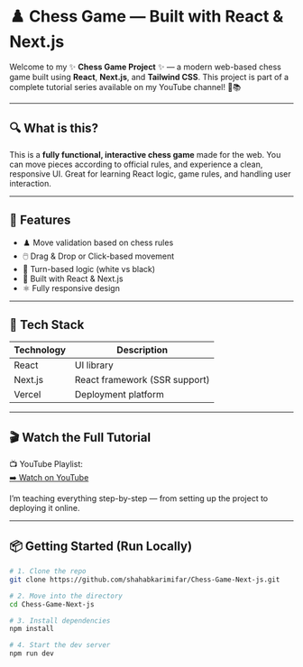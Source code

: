 # ♟️ Chess Game — Built with React & Next.js

Welcome to my ✨ **Chess Game Project** ✨ — a modern web-based chess game built using **React**, **Next.js**, and **Tailwind CSS**. This project is part of a complete tutorial series available on my YouTube channel! 🎥📚

---

## 🔍 What is this?

This is a **fully functional, interactive chess game** made for the web. You can move pieces according to official rules, and experience a clean, responsive UI. Great for learning React logic, game rules, and handling user interaction.

---

## 🧠 Features

- ♟️ Move validation based on chess rules
- 🖱️ Drag & Drop or Click-based movement
- 🔄 Turn-based logic (white vs black)
- 🧰 Built with React & Next.js
- ⚛️ Fully responsive design

---

## 🧰 Tech Stack

| Technology   | Description                  |
|--------------|------------------------------|
| React        | UI library                   |
| Next.js      | React framework (SSR support)|
| Vercel       | Deployment platform          |

---

## 🎬 Watch the Full Tutorial

📺 YouTube Playlist:  
[➡️ Watch on YouTube](https://www.youtube.com/watch?v=w_YTrDdkrrU&list=PL50lkdW5679jP7dv1B6Se-8J-_MyqXPQu)

I’m teaching everything step-by-step — from setting up the project to deploying it online.

---

## 📦 Getting Started (Run Locally)

```bash
# 1. Clone the repo
git clone https://github.com/shahabkarimifar/Chess-Game-Next-js.git

# 2. Move into the directory
cd Chess-Game-Next-js

# 3. Install dependencies
npm install

# 4. Start the dev server
npm run dev
